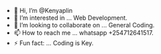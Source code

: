 - 👋 Hi, I’m @Kenyaplin
- 👀 I’m interested in ... Web Development.
- 💞️ I’m looking to collaborate on ... General Coding.
- 📫 How to reach me ... whatsapp +254712641517.
- ⚡ Fun fact: ... Coding is Key.

<!---
Kenyaplin/Kenyaplin is a ✨ special ✨ repository because its `README.md` (this file) appears on your GitHub profile.
You can click the Preview link to take a look at your changes.
--->
